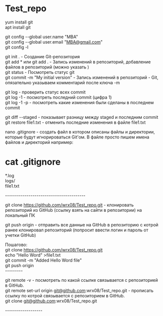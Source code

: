 # Test_repo
yum install git <br>
apt install git <br>

git config --global user.name "MBA" <br>
git config --global user.email "MBA@gmail.com" <br>
git config -l <br>

git init . - Создание Git-репозитория <br>
git add * или git add .   - Запись изменений в репозиторий, добавление файлов в репозиторий (можно указать ) <br>
git status - Посмотреть статус git <br>
git commit -m "My initial version" - Запись изменений в репозиторий - Git, опязательно указываем комментарий после ключа -m <br>

git log - проверить статус всех commit <br>
git log -1 - посмотреть последний commit (цифра 1)<br>
git log -1 -p - посмотреть какие изменения были сделаны в последнем commit<br>

git diff --staged - показывает разницу между staged и последним commit<br>
git restore file1.txt - отменить последние изменения в файле file1.txt<br>


nano .gitignore - создать файл в котором описаны файлы и директории, которые будут игнорироваться Git'ом. В файле просто пишем имена файлов и директорий например:<br>
# cat .gitignore<br>
*.log<br>
logs/<br>
file1.txt<br>

-----------------------------------------<br>

git clone https://github.com/wrx08/Test_repo.git - клонировать репозиторий из GitHub (ссылку взять на сайти в репозитории) на локальный ПК<br>

git push origin - отправить все данные на GitHub в репозиторию с котрой ранее клонировал репозиторий (попросит ввести логин и пароль от учетки GitHub)<br>

Пошагово:<br>
git clone https://github.com/wrx08/Test_repo.git<br>
echo "Hello Word" >file1.txt<br>
git commit -m "Added Hello Word file"<br>
git push origin<br>
---------<br>

git remote -v    - посмотреть по какой ссылке связывается с репозиторией в GitHub.<br>
git remote set-url origin git@github.com:wrx08/Test_repo.git - прописать ссылку по котрой связывается с репозиторием в GitHub.<br>
git clone git@github.com:wrx08/Test_repo.git<br>

-------------------<br>



